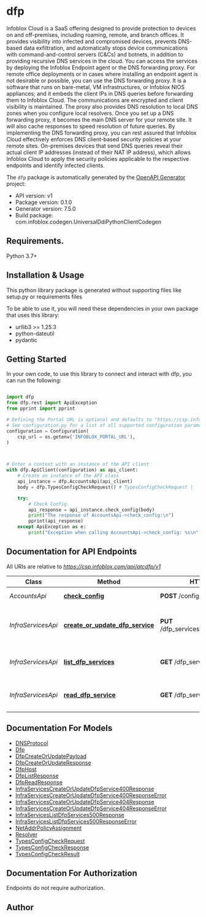 # dfp
Infoblox Cloud is a SaaS offering designed to provide protection to devices on and off-premises, including roaming, remote, and branch offices. It provides visibility into infected and compromised devices, prevents DNS-based data exfiltration, and automatically stops device communications with command-and-control servers (C&Cs) and botnets, in addition to providing recursive DNS services in the cloud. You can access the services by deploying the Infoblox Endpoint agent or the DNS forwarding proxy.  For remote office deployments or in cases where installing an endpoint agent is not desirable or possible, you can use the DNS forwarding proxy. It is a software that runs on bare-metal, VM infrastructures, or Infoblox NIOS appliances; and it embeds the client IPs in DNS queries before forwarding them to Infoblox Cloud. The communications are encrypted and client visibility is maintained. The proxy also provides DNS resolution to local DNS zones when you configure local resolvers. Once you set up a DNS forwarding proxy, it becomes the main DNS server for your remote site. It will also cache responses to speed resolution of future queries.  By implementing the DNS forwarding proxy, you can rest assured that Infoblox Cloud effectively enforces DNS client-based security policies at your remote sites. On-premises devices that send DNS queries reveal their actual client IP addresses (instead of their NAT IP address), which allows Infoblox Cloud to apply the security policies applicable to the respective endpoints and identify infected clients. 

The `dfp` package is automatically generated by the [OpenAPI Generator](https://openapi-generator.tech) project:

- API version: v1
- Package version: 0.1.0
- Generator version: 7.5.0
- Build package: com.infoblox.codegen.UniversalDdiPythonClientCodegen

## Requirements.

Python 3.7+

## Installation & Usage

This python library package is generated without supporting files like setup.py or requirements files

To be able to use it, you will need these dependencies in your own package that uses this library:

* urllib3 >= 1.25.3
* python-dateutil
* pydantic

## Getting Started

In your own code, to use this library to connect and interact with dfp,
you can run the following:

```python

import dfp
from dfp.rest import ApiException
from pprint import pprint

# Defining the Portal URL is optional and defaults to "https://csp.infoblox.com"
# See configuration.py for a list of all supported configuration parameters.
configuration = Configuration(
    csp_url = os.getenv('INFOBLOX_PORTAL_URL'),
)



# Enter a context with an instance of the API client
with dfp.ApiClient(configuration) as api_client:
    # Create an instance of the API class
    api_instance = dfp.AccountsApi(api_client)
    body = dfp.TypesConfigCheckRequest() # TypesConfigCheckRequest | 

    try:
        # Check Config.
        api_response = api_instance.check_config(body)
        print("The response of AccountsApi->check_config:\n")
        pprint(api_response)
    except ApiException as e:
        print("Exception when calling AccountsApi->check_config: %s\n" % e)

```

## Documentation for API Endpoints

All URIs are relative to *https://csp.infoblox.com/api/atcdfp/v1*

Class | Method | HTTP request | Description
------------ | ------------- | ------------- | -------------
*AccountsApi* | [**check_config**](dfp/docs/AccountsApi.md#check_config) | **POST** /config/check | Check Config.
*InfraServicesApi* | [**create_or_update_dfp_service**](dfp/docs/InfraServicesApi.md#create_or_update_dfp_service) | **PUT** /dfp_services/{payload.service_id} | Update DNS Forwarding Proxy services.
*InfraServicesApi* | [**list_dfp_services**](dfp/docs/InfraServicesApi.md#list_dfp_services) | **GET** /dfp_services | List DNS Forwarding Proxy services.
*InfraServicesApi* | [**read_dfp_service**](dfp/docs/InfraServicesApi.md#read_dfp_service) | **GET** /dfp_services/{service_id} | Read DNS Forwarding Proxy services.


## Documentation For Models

 - [DNSProtocol](dfp/docs/DNSProtocol.md)
 - [Dfp](dfp/docs/Dfp.md)
 - [DfpCreateOrUpdatePayload](dfp/docs/DfpCreateOrUpdatePayload.md)
 - [DfpCreateOrUpdateResponse](dfp/docs/DfpCreateOrUpdateResponse.md)
 - [DfpHost](dfp/docs/DfpHost.md)
 - [DfpListResponse](dfp/docs/DfpListResponse.md)
 - [DfpReadResponse](dfp/docs/DfpReadResponse.md)
 - [InfraServicesCreateOrUpdateDfpService400Response](dfp/docs/InfraServicesCreateOrUpdateDfpService400Response.md)
 - [InfraServicesCreateOrUpdateDfpService400ResponseError](dfp/docs/InfraServicesCreateOrUpdateDfpService400ResponseError.md)
 - [InfraServicesCreateOrUpdateDfpService404Response](dfp/docs/InfraServicesCreateOrUpdateDfpService404Response.md)
 - [InfraServicesCreateOrUpdateDfpService404ResponseError](dfp/docs/InfraServicesCreateOrUpdateDfpService404ResponseError.md)
 - [InfraServicesListDfpServices500Response](dfp/docs/InfraServicesListDfpServices500Response.md)
 - [InfraServicesListDfpServices500ResponseError](dfp/docs/InfraServicesListDfpServices500ResponseError.md)
 - [NetAddrPolicyAssignment](dfp/docs/NetAddrPolicyAssignment.md)
 - [Resolver](dfp/docs/Resolver.md)
 - [TypesConfigCheckRequest](dfp/docs/TypesConfigCheckRequest.md)
 - [TypesConfigCheckResponse](dfp/docs/TypesConfigCheckResponse.md)
 - [TypesConfigCheckResult](dfp/docs/TypesConfigCheckResult.md)


<a id="documentation-for-authorization"></a>
## Documentation For Authorization

Endpoints do not require authorization.


## Author




